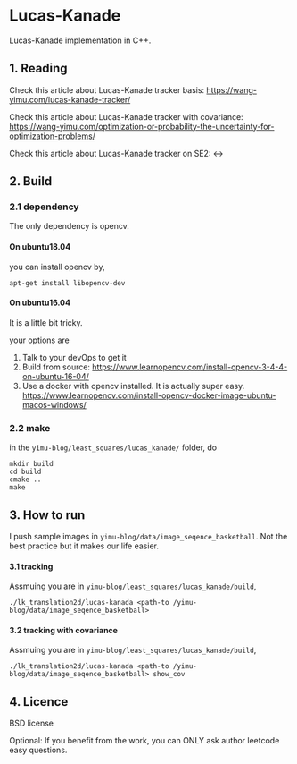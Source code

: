 # Lucas-Kanade

Lucas-Kanade implementation in C++.

## 1. Reading

Check this article about Lucas-Kanade tracker basis: https://wang-yimu.com/lucas-kanade-tracker/

Check this article about Lucas-Kanade tracker with covariance: https://wang-yimu.com/optimization-or-probability-the-uncertainty-for-optimization-problems/

Check this article about Lucas-Kanade tracker on SE2: <->

## 2. Build

### 2.1 dependency

The only dependency is opencv.

#### On ubuntu18.04 

you can install opencv by,

```
apt-get install libopencv-dev
```

#### On ubuntu16.04 

It is a little bit tricky.

your options are
1. Talk to your devOps to get it
2. Build from source: https://www.learnopencv.com/install-opencv-3-4-4-on-ubuntu-16-04/
3. Use a docker with opencv installed. It is actually super easy. https://www.learnopencv.com/install-opencv-docker-image-ubuntu-macos-windows/

### 2.2 make

in the `yimu-blog/least_squares/lucas_kanade/` folder, do

```
mkdir build
cd build
cmake ..
make
```

## 3. How to run

I push sample images in `yimu-blog/data/image_seqence_basketball`. Not the best practice but it makes our life easier.
#### 3.1 tracking

Assmuing you are in `yimu-blog/least_squares/lucas_kanade/build`,
```
./lk_translation2d/lucas-kanada <path-to /yimu-blog/data/image_seqence_basketball>
```

#### 3.2 tracking with covariance

Assmuing you are in `yimu-blog/least_squares/lucas_kanade/build`,
```
./lk_translation2d/lucas-kanada <path-to /yimu-blog/data/image_seqence_basketball> show_cov
```

## 4. Licence

BSD license

Optional: If you benefit from the work, you can ONLY ask author leetcode easy questions.



